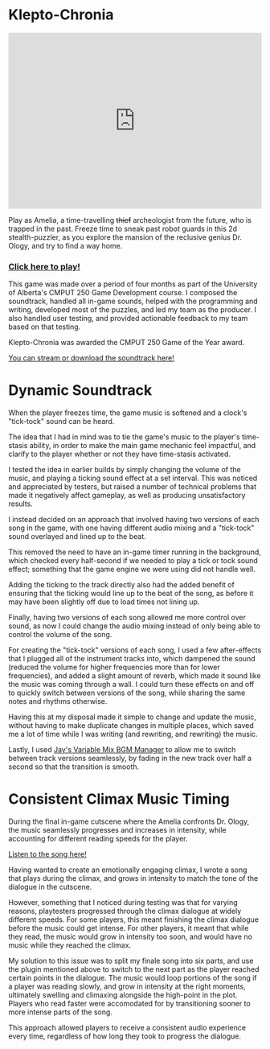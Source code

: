 # Klepto-Chronia

<iframe width="100%" height="350" src="https://www.youtube.com/embed/hGhe1ZRktAc" title="Klepto-Chronia Trailer" name="Trailer" frameborder="0" allow="accelerometer; autoplay; clipboard-write; encrypted-media; gyroscope; picture-in-picture" allowfullscreen>Trailer</iframe>

Play as Amelia, a time-travelling ~~thief~~ archeologist from the future, who is trapped in the past. Freeze time to sneak past robot guards in this 2d stealth-puzzler, as you explore the mansion of the reclusive genius Dr. Ology, and try to find a way home.

### [Click here to play!](/Gold/www/index.html)
 
This game was made over a period of four months as part of the University of Alberta's CMPUT 250 Game Development course. I composed the soundtrack, handled all in-game sounds, helped with the programming and writing, developed most of the puzzles, and led my team as the producer. I also handled user testing, and provided actionable feedback to my team based on that testing.

Klepto-Chronia was awarded the CMPUT 250 Game of the Year award.

[You can stream or download the soundtrack here!](https://nataliebombardieri.bandcamp.com/releases)

# Dynamic Soundtrack

When the player freezes time, the game music is softened and a clock's "tick-tock" sound can be heard.

The idea that I had in mind was to tie the game's music to the player's time-stasis ability, in order to make the main game mechanic feel impactful, and clarify to the player whether or not they have time-stasis activated. 

I tested the idea in earlier builds by simply changing the volume of the music, and playing a ticking sound effect at a set interval. This was noticed and appreciated by testers, but raised a number of technical problems that made it negatively affect gameplay, as well as producing unsatisfactory results.

I instead decided on an approach that involved having two versions of each song in the game, with one having different audio mixing and a "tick-tock" sound overlayed and lined up to the beat. 

This removed the need to have an in-game timer running in the background, which checked every half-second if we needed to play a tick or tock sound effect; something that the game engine we were using did not handle well.

Adding the ticking to the track directly also had the added benefit of ensuring that the ticking would line up to the beat of the song, as before it may have been slightly off due to load times not lining up.

Finally, having two versions of each song allowed me more control over sound, as now I could change the audio mixing instead of only being able to control the volume of the song.

For creating the "tick-tock" versions of each song, I used a few after-effects that I plugged all of the instrument tracks into, which dampened the sound (reduced the volume for higher frequencies more than for lower frequencies), and added a slight amount of reverb, which made it sound like the music was coming through a wall. I could turn these effects on and off to quickly switch between versions of the song, while sharing the same notes and rhythms otherwise.

Having this at my disposal made it simple to change and update the music, without having to make duplicate changes in multiple places, which saved me a lot of time while I was writing (and rewriting, and rewriting) the music.

Lastly, I used [Jay's Variable Mix BGM Manager](https://forums.rpgmakerweb.com/index.php?threads/jays-variable-mix-bgm-manager-version-1-0-2.58373/) to allow me to switch between track versions seamlessly, by fading in the new track over half a second so that the transition is smooth.


# Consistent Climax Music Timing

During the final in-game cutscene where the Amelia confronts Dr. Ology, the music seamlessly progresses and increases in intensity, while accounting for different reading speeds for the player. 

[Listen to the song here!](https://nataliebombardieri.bandcamp.com/track/apologies-finale)

Having wanted to create an emotionally engaging climax, I wrote a song that plays during the climax, and grows in intensity to match the tone of the dialogue in the cutscene.

However, something that I noticed during testing was that for varying reasons, playtesters progressed through the climax dialogue at widely different speeds. For some players, this meant finishing the climax dialogue before the music could get intense. For other players, it meant that while they read, the music would grow in intensity too soon, and would have no music while they reached the climax.

My solution to this issue was to split my finale song into six parts, and use the plugin mentioned above to switch to the next part as the player reached certain points in the dialogue. The music would loop portions of the song if a player was reading slowly, and grow in intensity at the right moments, ultimately swelling and climaxing alongside the high-point in the plot. Players who read faster were accomodated for by transitioning sooner to more intense parts of the song.

This approach allowed players to receive a consistent audio experience every time, regardless of how long they took to progress the dialogue.









<!---[![Klepto-Chronia](https://raw.githubusercontent.com/gnatbomb/gnatbomb.github.io/main/kleptotitle.png?token=GHSAT0AAAAAABTO7NESM64CWSLVIPXUCHKKYT5R4UA)](https://gnatbomb.github.io/)


[![Klepto-Chronia-Title](https://raw.githubusercontent.com/gnatbomb/gnatbomb.github.io/main/kleptotitle.png?token=GHSAT0AAAAAABTO7NESOSYUPNGSC5SOV7D4YT5PI3A)](/Gold/www/index.html)
 
## [Gold Release - Click here to play!](/Gold/www/index.html)

## [Trailer](https://www.youtube.com/watch?v=hGhe1ZRktAc)
<iframe width="560" height="315" src="https://www.youtube.com/embed/hGhe1ZRktAc" title="Klepto-Chronia Trailer" frameborder="0" allow="accelerometer; autoplay; clipboard-write; encrypted-media; gyroscope; picture-in-picture" allowfullscreen></iframe>

I wrote the soundtrack, which is available for download or streaming here: [Bandcamp](https://nataliebombardieri.bandcamp.com/releases)

### Controls

WASD - Move

Enter - Interact with world objects / Progress dialogue

Space Bar - Time stasis

Esc - Menu

Mouse - Progress Dialogue / Hold to fast-forward Dialogue
 
### Gameplay

In Klepto-Chronia, you play as Amelia, a time travelling ~~thief~~ archeologist from the future, as she visits the past to ~~steal~~ recover artifacts  before they are lost to time.

When Amelia's time-hacker breaks mid ~~heist~~ expedition, she has to solve puzzles while avoiding being caught, in order to make her way through the mansion of Dr. Ology, and find her way home.

Amelia's broken time device can freeze time in a small area around her, allowing you to temporarily disable guard robots, pressure plate functionality, and door movement.

Klepto-Chronia was made in Winter 2022 for the CMPUT 250 Games Development course at the University of Alberta.


### Friendly Skeleton Games 

- Natalie Bombardieri	
    - Producer, Audio, Programmer, Writer
- Mason Bly	
    - Programmer, Lead Designer
- Bailey Danyluk	
    - Programmer
- Leslie Quin	
    - Programmer
- Cassandra MacCarthy	
    - Writer
- Alec Zaiane	
    - Artist
- Lisa Bourque	
    - Executive Producer

### Gold Release
[Web](/Gold/www/index.html)
 

### Stream or download the Soundtrack!
[Bandcamp](https://nataliebombardieri.bandcamp.com/releases)
 
 
## Beta versions of the game

### Beta 2: the sequel

[Web](/Beta2/www/index.html)
 
### Beta 
 
[Web](/BetaWeb/www/index.html)


### Vertical Slice (Old)
 
[Web](/VS/GameFiles/www/index.html)
 
 
### Barebones Tech Demo (Old)

[Web](/TechDemo/index.html)--->

 

